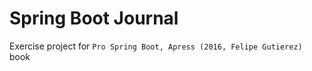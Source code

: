 # Spring Boot Journal
Exercise project for ```Pro Spring Boot, Apress (2016, Felipe Gutierez)``` book

